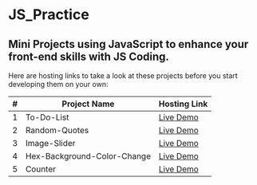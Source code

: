 # JS_Practice

## Mini Projects using JavaScript to enhance your front-end skills with JS Coding.

Here are hosting links to take a look at these projects before you start developing them on your own:

| #   | Project Name                | Hosting Link                                                           |
| --- | --------------------------- | ---------------------------------------------------------------------- |
| 1   | To-Do-List                  | [Live Demo](https://bishoysedra.github.io/To-Do-List)                  |
| 2   | Random-Quotes               | [Live Demo](https://bishoysedra.github.io/Random_Quotes)               |
| 3   | Image-Slider                | [Live Demo](https://bishoysedra.github.io/Image_Slider)                |
| 4   | Hex-Background-Color-Change | [Live Demo](https://bishoysedra.github.io/Hex_Background_Color_Change) |
| 5   | Counter                     | [Live Demo](https://bishoysedra.github.io/Counter)                     |
